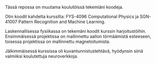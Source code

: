 Tässä repossa on muutama koulutöissä tekemiäni koodeja. 

Otin koodit kahdelta kurssilta: FYS-4096 Computational Physics ja SGN-41007 Pattern Recognition and Machine Learning.

Laskennallisessa fysiikassa on tekemäni koodit kurssin harjoitustöihin. Ensimmäisessä projektissa on mallinnettu aallon törmäämistä esteeseen, 
toisessa projektissa on mallinnettu magnetoitumista.

Jälkimmäisessä kurssissa oli kuvantunnistustehtävä, hyödynsin siinä valmiiksi koulutettuja neuroverkkoja.